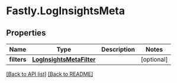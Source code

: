 # Fastly.LogInsightsMeta

## Properties

Name | Type | Description | Notes
------------ | ------------- | ------------- | -------------
**filters** | [**LogInsightsMetaFilter**](LogInsightsMetaFilter.md) |  | [optional] 


[[Back to API list]](../../README.md#endpoints) [[Back to README]](../../README.md)
